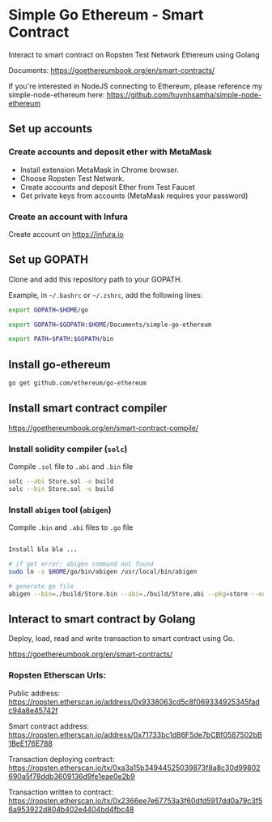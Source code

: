 # Simple Go Ethereum - Smart Contract

Interact to smart contract on Ropsten Test Network Ethereum using Golang

Documents: https://goethereumbook.org/en/smart-contracts/

If you're interested in NodeJS connecting to Ethereum, please reference my simple-node-ethereum here: https://github.com/huynhsamha/simple-node-ethereum

## Set up accounts

### Create accounts and deposit ether with MetaMask
+ Install extension MetaMask in Chrome browser.
+ Choose Ropsten Test Network.
+ Create accounts and deposit Ether from Test Faucet
+ Get private keys from accounts (MetaMask requires your password)

### Create an account with Infura
Create account on https://infura.io


## Set up GOPATH
Clone and add this repository path to your GOPATH. 

Example, in `~/.bashrc` or `~/.zshrc`, add the following lines:

```bash
export GOPATH=$HOME/go

export GOPATH=$GOPATH:$HOME/Documents/simple-go-ethereum

export PATH=$PATH:$GOPATH/bin
```


## Install go-ethereum

```bash
go get github.com/ethereum/go-ethereum
```

## Install smart contract compiler

https://goethereumbook.org/en/smart-contract-compile/

### Install solidity compiler (`solc`)

Compile `.sol` file to `.abi` and `.bin` file

```bash
solc --abi Store.sol -o build
solc --bin Store.sol -o build
```

### Install `abigen` tool (`abigen`)

Compile `.bin` and `.abi` files to `.go` file

```bash

Install bla bla ...

# if get error: abigen command not found
sudo ln -s $HOME/go/bin/abigen /usr/local/bin/abigen

# generate go file
abigen --bin=./build/Store.bin --abi=./build/Store.abi --pkg=store --out=Store.go
```


## Interact to smart contract by Golang

Deploy, load, read and write transaction to smart contract using Go.

https://goethereumbook.org/en/smart-contracts/


### Ropsten Etherscan Urls:

Public address: https://ropsten.etherscan.io/address/0x9338063cd5c8f069334925345fadc94a8e45742f

Smart contract address: https://ropsten.etherscan.io/address/0x71733bc1d86F5de7bCBf0587502bB1BeE176E788

Transaction deploying contract: https://ropsten.etherscan.io/tx/0xa3a15b34944525039873f8a8c30d99802690a5f78ddb3609136d9fe1eae0e2b9

Transaction written to contract: https://ropsten.etherscan.io/tx/0x2366ee7e67753a3f60dfd5917dd0a79c3f56a953922d804b402e4404bd4fbc48
